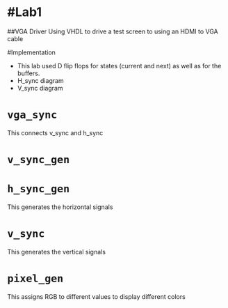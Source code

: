 #Lab1
====

##VGA Driver
Using VHDL to drive a test screen to using an HDMI to VGA cable

#Implementation
- This lab used D flip flops for states (current and next) as well as for the buffers.
- H_sync diagram
- V_sync diagram

# `vga_sync`
This connects v_sync and h_sync
# `v_sync_gen`
# `h_sync_gen`
This generates the horizontal signals
# `v_sync`
This generates the vertical signals
# `pixel_gen`
This assigns RGB to different values to display different colors


